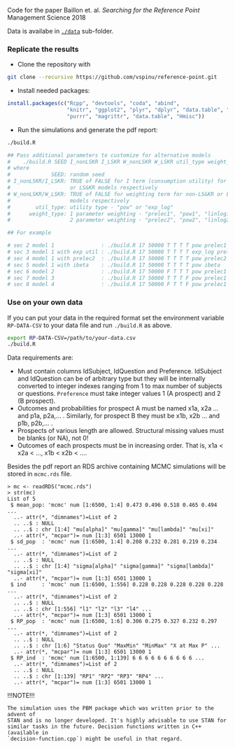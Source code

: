 

Code for the paper Baillon et. al. _Searching for the Reference Point_ Management Science 2018

Data is availabe in [`./data`](./data/) sub-folder.

### Replicate the results

- Clone the repository with

```sh
git clone --recursive https://github.com/vspinu/reference-point.git
```

- Install needed packages:

```R
install.packages(c("Rcpp", "devtools", "coda", "abind", 
                   "knitr", "ggplot2", "plyr", "dplyr", "data.table", "xtable",
                   "purrr", "magrittr", "data.table", "Hmisc"))
```

- Run the simulations and generate the pdf report:

```sh
./build.R 

## Pass additional parameters to customize for alternative models
#    ./build.R SEED I_nonLSKR I_LSKR W_nonLSKR W_LSKR util_type weight_type
# where
#             SEED: random seed
# I_nonLSKR/I_LSKR: TRUE of FALSE for I term (consumption utility) for non-LS&KR
#                   or LS&KR models respectively
# W_nonLSKR/W_LSKR: TRUE of FALSE for weighting term for non-LS&KR or LS&KR
#                   models respectively
#        util_type: utility type - "pow" or "exp_log"
#      weight_type: 1 parameter weighting - "prelec1", "pow1", "linlog1", "TK"
#                   2 parameter weighting - "prelec2", "pow2", "linlog2", "ibeta"

## For example

# sec 2 model 1               : ./build.R 17 50000 T T T T pow prelec1 (same as ./build.R)
# sec 3 model 1 with exp util : ./build.R 17 50000 T T T T exp_log prelec1
# sec 4 model 1 with prelec2  : ./build.R 17 50000 T T T T pow prelec2
# sec 5 model 1 with ibeta    : ./build.R 17 50000 T T T T pow ibeta
# sec 6 model 2               : ./build.R 17 50000 F T T T pow prelec1
# sec 7 model 3               : ./build.R 17 50000 T T T F pow prelec1
# sec 8 model 4               : ./build.R 17 50000 F T T F pow prelec1
```

### Use on your own data

If you can put your data in the required format set the environment variable
`RP-DATA-CSV` to your data file and run `./build.R` as above. 

```sh
export RP-DATA-CSV=/path/to/your-data.csv
./build.R
```

Data requirements are:

- Must contain columns IdSubject, IdQuestion and Preference. IdSubject and
  IdQuestion can be of arbitrary type but they will be internally converted to
  integer indexes ranging from 1 to max number of subjects or
  questions. `Preference` must take integer values 1 (A prospect) and 2 (B prospect).
- Outcomes and probabilities for prospect A must be named x1a, x2a ... and p1a,
  p2a,... . Similarly, for prospect B they must be x1b, x2b ... and p1b,
  p2b,... .
- Prospects of various length are allowed. Structural missing values must be
  blanks (or NA), not 0!
- Outcomes of each prospects must be in increasing order. That is, x1a < x2a <
  ..., x1b < x2b < ....

Besides the pdf report an RDS archive containing MCMC simulations will be stored
in `mcmc.rds` file.

```
> mc <- readRDS("mcmc.rds")
> str(mc)
List of 5
 $ mean_pop: 'mcmc' num [1:6500, 1:4] 0.473 0.496 0.518 0.465 0.494 ...
  ..- attr(*, "dimnames")=List of 2
  .. ..$ : NULL
  .. ..$ : chr [1:4] "mu[alpha]" "mu[gamma]" "mu[lambda]" "mu[xi]"
  ..- attr(*, "mcpar")= num [1:3] 6501 13000 1
 $ sd_pop  : 'mcmc' num [1:6500, 1:4] 0.208 0.232 0.281 0.219 0.234 ...
  ..- attr(*, "dimnames")=List of 2
  .. ..$ : NULL
  .. ..$ : chr [1:4] "sigma[alpha]" "sigma[gamma]" "sigma[lambda]" "sigma[xi]"
  ..- attr(*, "mcpar")= num [1:3] 6501 13000 1
 $ ind     : 'mcmc' num [1:6500, 1:556] 0.228 0.228 0.228 0.228 0.228 ...
  ..- attr(*, "dimnames")=List of 2
  .. ..$ : NULL
  .. ..$ : chr [1:556] "l1" "l2" "l3" "l4" ...
  ..- attr(*, "mcpar")= num [1:3] 6501 13000 1
 $ RP_pop  : 'mcmc' num [1:6500, 1:6] 0.306 0.275 0.327 0.232 0.297 ...
  ..- attr(*, "dimnames")=List of 2
  .. ..$ : NULL
  .. ..$ : chr [1:6] "Status Quo" "MaxMin" "MinMax" "X at Max P" ...
  ..- attr(*, "mcpar")= num [1:3] 6501 13000 1
 $ RP_ind  : 'mcmc' num [1:6500, 1:139] 6 6 6 6 6 6 6 6 6 6 ...
  ..- attr(*, "dimnames")=List of 2
  .. ..$ : NULL
  .. ..$ : chr [1:139] "RP1" "RP2" "RP3" "RP4" ...
  ..- attr(*, "mcpar")= num [1:3] 6501 13000 1

```


!!!NOTE!!!

    The simulation uses the PBM package which was written prior to the advent of
    STAN and is no longer developed. It's highly advisable to use STAN for
    similar tasks in the future. Decision functions written in C++ (available in
    `decision-function.cpp`) might be useful in that regard.


